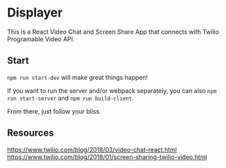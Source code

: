 # Displayer

This is a React Video Chat and Screen Share App that connects with Twilio Programable Video API. 


## Start

`npm run start-dev` will make great things happen!

If you want to run the server and/or webpack separately, you can also `npm run start-server` and `npm run build-client`.

From there, just follow your bliss.

## Resources

https://www.twilio.com/blog/2018/03/video-chat-react.html 
https://www.twilio.com/blog/2018/01/screen-sharing-twilio-video.html
